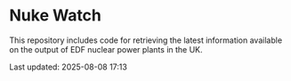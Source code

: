 # Nuke Watch

This repository includes code for retrieving the latest information available on the output of EDF nuclear power plants in the UK.

Last updated: 2025-08-08 17:13